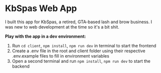 # KbSpas Web App
I built this app for KbSpas, a retired, GTA-based lash and brow business. I was new to web development at the time so it's a bit shit.

**Play with the app in a dev environment:**
1. Run `cd client`, `npm install`, `npm run dev` in terminal to start the frontend
2. Create a .env file in the root and client folder using their respective .env.example files to fill in environment variables
3. Open a second terminal and run `npm install`, `npm run dev` to start the backend
